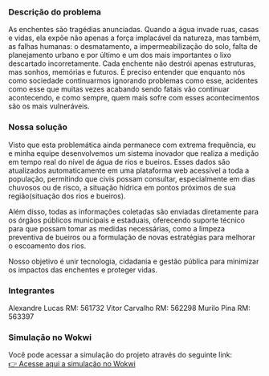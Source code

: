 ### Descrição do problema

As enchentes são tragédias anunciadas. Quando a água invade ruas, casas e vidas, ela expõe não apenas a força implacável da natureza, mas também, as falhas humanas: o desmatamento, a impermeabilização do solo, falta de planejamento urbano e por último e um dos mais importantes o lixo descartado incorretamente. Cada enchente não destrói apenas estruturas, mas sonhos, memórias e futuros. É preciso entender que enquanto nós como sociedade continuarmos ignorando problemas como esse, acidentes como esse que muitas vezes acabando sendo fatais vão continuar acontecendo, e como sempre, quem mais sofre com esses acontecimentos são os mais vulneráveis.

### Nossa solução

Visto que esta problemática ainda permanece com extrema frequência, eu e minha equipe desenvolvemos um sistema inovador que realiza a medição em tempo real do nível de água de rios e bueiros. Esses dados são atualizados automaticamente em uma plataforma web acessível a toda a população, permitindo que civis possam consultar, especialmente em dias chuvosos ou de risco, a situação hídrica em pontos próximos de sua região(situação dos rios e bueiros).

Além disso, todas as informações coletadas são enviadas diretamente para os órgãos públicos municipais e estaduais, oferecendo suporte técnico para que possam tomar as medidas necessárias, como a limpeza preventiva de bueiros ou a formulação de novas estratégias para melhorar o escoamento dos rios.

Nosso objetivo é unir tecnologia, cidadania e gestão pública para minimizar os impactos das enchentes e proteger vidas.

### Integrantes
Alexandre Lucas  RM: 561732
Vitor Carvalho   RM: 562298
Murilo Pina      RM: 563397

### Simulação no Wokwi

Você pode acessar a simulação do projeto através do seguinte link:  
[👉 Acesse aqui a simulação no Wokwi](https://wokwi.com/projects/432203265631815681)



